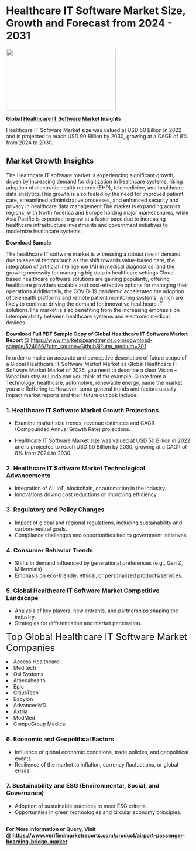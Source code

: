 <H1>Healthcare IT Software Market Size, Growth and Forecast from 2024 - 2031</H1><img class="aligncenter size-medium wp-image-584254" src="https://thirdeyenews.in/wp-content/uploads/2024/09/Global-Market-Research-300x168.jpeg" alt="" width="300" height="168" /><p><strong>Global&nbsp;<a href="https://www.marketsizeandtrends.com/download-sample/524956/?utm_source=Github8j?utm_medium=201">Healthcare IT Software Market</a> Insights</strong></p><p>Healthcare IT Software Market size was valued at USD 50 Billion in 2022 and is projected to reach USD 90 Billion by 2030, growing at a CAGR of 8% from 2024 to 2030.</p><p><h2>Market Growth Insights</h2> <p>The Healthcare IT software market is experiencing significant growth, driven by increasing demand for digitization in healthcare systems, rising adoption of electronic health records (EHR), telemedicine, and healthcare data analytics.This growth is also fueled by the need for improved patient care, streamlined administrative processes, and enhanced security and privacy in healthcare data management.The market is expanding across regions, with North America and Europe holding major market shares, while Asia Pacific is expected to grow at a faster pace due to increasing healthcare infrastructure investments and government initiatives to modernize healthcare systems.</p> <p><strong>Download Sample</strong></p> <p>The healthcare IT software market is witnessing a robust rise in demand due to several factors such as the shift towards value-based care, the integration of artificial intelligence (AI) in medical diagnostics, and the growing necessity for managing big data in healthcare settings.Cloud-based healthcare software solutions are gaining popularity, offering healthcare providers scalable and cost-effective options for managing their operations.Additionally, the COVID-19 pandemic accelerated the adoption of telehealth platforms and remote patient monitoring systems, which are likely to continue driving the demand for innovative healthcare IT solutions.The market is also benefiting from the increasing emphasis on interoperability between healthcare systems and electronic medical devices.</p> <p><span class=""><strong>Download Full PDF Sample Copy of Global Healthcare IT Software Market Report</strong> @ <a href="https://www.marketsizeandtrends.com/download-sample/524956/?utm_source=Github8j?utm_medium=201" target="_blank">https://www.marketsizeandtrends.com/download-sample/524956/?utm_source=Github8j?utm_medium=201</a></span></p><p>In order to make an accurate and perceptive description of future scope of a Global&nbsp;Healthcare IT Software Market Market as Global&nbsp;Healthcare IT Software Market Market of 2025, you need to describe a clear Vision &ndash; What Industry or Linda can you think of for example: Quote from a Technology, healthcare, automotive, renewable energy, name the market you are Reffering to.However, some general trends and factors usually impact market reports and their future outlook include:</p><h3>1.&nbsp;<strong>Healthcare IT Software Market Growth Projections</strong></h3><ul><li>Examine market size trends, revenue estimates and CAGR (Compounded Annual Growth Rate) projections.</li><li><p>Healthcare IT Software Market size was valued at USD 50 Billion in 2022 and is projected to reach USD 90 Billion by 2030, growing at a CAGR of 8% from 2024 to 2030.</p></li></ul><h3>2.&nbsp;<strong>Healthcare IT Software Market Technological Advancements</strong></h3><ul><li>Integration of AI, IoT, blockchain, or automation in the industry.</li><li>Innovations driving cost reductions or improving efficiency.</li></ul><h3>3.&nbsp;<strong>Regulatory and Policy Changes</strong></h3><ul><li>Impact of global and regional regulations, including sustainability and carbon-neutral goals.</li><li>Compliance challenges and opportunities tied to government initiatives.</li></ul><h3>4.&nbsp;<strong>Consumer Behavior Trends</strong></h3><ul><li>Shifts in demand influenced by generational preferences (e.g., Gen Z, Millennials).</li><li>Emphasis on eco-friendly, ethical, or personalized products/services.</li></ul><h3>5.&nbsp;<strong>Global Healthcare IT Software Market Competitive Landscape</strong></h3><ul><li>Analysis of key players, new entrants, and partnerships shaping the industry.</li><li>Strategies for differentiation and market penetration.</li></ul><p data-pm-slice="1 1 []"><span style="color: inherit; font-family: inherit; font-size: 25px;">Top Global Healthcare IT Software Market Companies</span></p><div class="" data-test-id=""><p><li>Access Healthcare</li><li> Meditech</li><li> Osi Systems</li><li> Athenahealth</li><li> Epic</li><li> CitiusTech</li><li> Babylon</li><li> AdvancedMD</li><li> Axtria</li><li> ModMed</li><li> CompuGroup Medical</li></p></div><h3>6.&nbsp;<strong>Economic and Geopolitical Factors</strong></h3><ul><li>Influence of global economic conditions, trade policies, and geopolitical events.</li><li>Resilience of the market to inflation, currency fluctuations, or global crises.</li></ul><h3>7.&nbsp;<strong>Sustainability and ESG (Environmental, Social, and Governance)</strong></h3><ul><li>Adoption of sustainable practices to meet ESG criteria.</li><li>Opportunities in green technologies and circular economy principles.</li></ul><h2><strong style="font-size: 14px;">For More Information or Query, Visit @&nbsp;</strong><a style="background-color: #ffffff; font-size: 14px;" href="https://www.marketsizeandtrends.com/report/healthcare-it-software-market/" target="_blank">https://www.verifiedmarketreports.com/product/airport-passenger-boarding-bridge-market</a></h2>